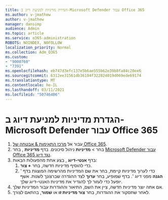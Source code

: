 ```yaml
---
title: הגדרת מדיניות למניעת דיוג ב-Microsoft Defender עבור Office 365
ms.author: v-jmathew
author: v-jmathew
manager: dansimp
audience: Admin
ms.topic: article
ms.service: o365-administration
ROBOTS: NOINDEX, NOFOLLOW
localization_priority: Normal
ms.collection: Adm_O365
ms.custom:
- "9000760"
- "7391"
ms.openlocfilehash: eb747d3efc137e5b6ae555b62e39b8fa84c20ee6
ms.sourcegitcommit: 6312ee31561db36104f32282d019d069ede69174
ms.translationtype: MT
ms.contentlocale: he-IL
ms.lasthandoff: 03/11/2021
ms.locfileid: "50746406"
---
```

# <a name="set-up-anti-phishing-policies-in-microsoft-defender-for-office-365"></a>הגדרת מדיניות למניעת דיוג ב-Microsoft Defender עבור Office 365

1. עבור אל [מרכז התאימות & אבטחה של Office 365](https://go.microsoft.com/fwlink/p/?linkid=2077143).
2. בחר   >  **מדיניות** ניהול סיכונים. בדף **מדיניות** , בחר [Microsoft Defender עבור Office 365 נגד דיוג](https://go.microsoft.com/fwlink/?linkid=2101369).
3. בדף **אנטי-דיוג** , בצע אחת מהפעולות הבאות:
    1. כדי להוסיף מדיניות חדשה, בחר **+ צור**.
    1. כדי לערוך מדיניות קיימת, בחר את שם המדיניות מהרשימה המוצגת בדף ' **הגנה** מפני דיוג '. בדף שמופיע, בחר **ערוך** לצד ההגדרה שברצונך לשנות. אשף יופעל כדי לעזור לך להגדיר את מדיניות האנטי-דיוג שלך.
4. אם אתה יוצר מדיניות חדשה, ציין את השם, התיאור וההגדרות עבור המדיניות שלך.
5. לאחר שתסקור את ההגדרות, בחר **צור מדיניות זו** או **שמור**, בהתאם לצורך.
